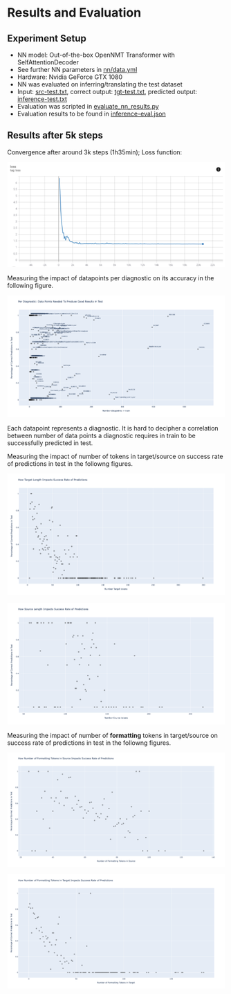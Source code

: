# Results and Evaluation

## Experiment Setup

* NN model: Out-of-the-box OpenNMT Transformer with SelfAttentionDecoder
* See further NN parameters in [nn/data.yml](nn/data.yml)
* Hardware: Nvidia GeForce GTX 1080
* NN was evaluated on inferring/translating the test dataset
* Input: [src-test.txt](../src-test.txt), correct output: [tgt-test.txt](../tgt-test.txt), predicted output: [inference-test.txt](inference-test.txt)
* Evaluation was scripted in [evaluate_nn_results.py](/evaluate_nn_results.py)
* Evaluation results to be found in [inference-eval.json](inference-eval.json)

## Results after 5k steps

Convergence after around 3k steps (1h35min); Loss function:

![Loss Function](loss_function_20k_steps.png)

Measuring the impact of datapoints per diagnostic on its accuracy in the following figure.

![Impact data per Diagnostic on Accuracy](impact_data_on_accuracy.png)

Each datapoint represents a diagnostic. It is hard to decipher a correlation between number of data points a diagnostic requires in train to be successfully predicted in test.

Measuring the impact of number of tokens in target/source on success rate of predictions in test in the followng figures.

![Source Length vs Success Rate](success-rate-src-len.png)

![Target Length vs Success Rate](success-rate-tgt-len.png)

Measuring the impact of number of **formatting** tokens in target/source on success rate of predictions in test in the followng figures.

![Source Length vs Success Rate](success-rate-num-format-tokens-src.png)

![Target Length vs Success Rate](success-rate-num-format-tokens-tgt.png)
